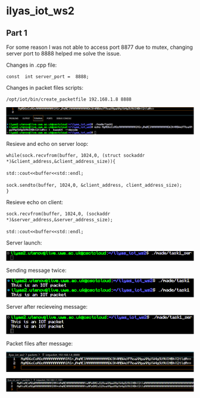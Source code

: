 # ilyas_iot_ws2



## Part 1

For some reason I was not able to access port 8877 due to mutex,
changing server port to 8888 helped me solve the issue.

Changes in .cpp file:

    const  int server_port =  8888;

Changes in packet files scripts:

    /opt/iot/bin/create_packetfile 192.168.1.8 8888

![screen](resources/ws2p1t1.png)

Resieve and echo on server loop:

    while(sock.recvfrom(buffer, 1024,0, (struct sockaddr *)&client_address,&client_address_size)){

    std::cout<<buffer<<std::endl;

    sock.sendto(buffer, 1024,0, &client_address, client_address_size);
    }

Resieve echo on client:

    sock.recvfrom(buffer, 1024,0, (sockaddr *)&server_address,&server_address_size);

    std::cout<<buffer<<std::endl;

Server launch:

![screen](resources/ws2p1t1s2.png)

Sending message twice:

![screen](resources/ws2p1t2.png)

Server after recieveing message:

![screen](resources/ws2p1t2s2.png)

Packet files after message:

![screen](resources/ws2p1t2s3.png)

![screen](resources/ws2p1t2s4.png)
